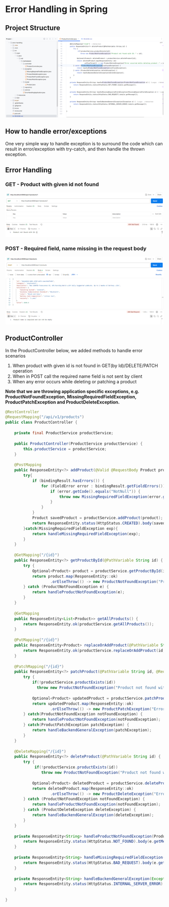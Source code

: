 # Error Handling in Spring

## Project Structure

!["Project Structure"](images/project.png)

## How to handle error/exceptions

One very simple way to handle exception is to surround the code which can result in error/exception with try-catch, and then handle the thrown exception.

## Error Handling

### GET - Product with given id not found

!["Product with id not found"](images/error-1.png)

### POST - Required field, name missing in the request body

!["Required field missing in request body"](images/error-2.png)


## ProductController

In the ProductController below, we added methods to handle error scenarios 

1. When product with given id is not found in GET(by Id)/DELETE/PATCH operation
2. When in POST call the required name field is not sent by client
3. When any error occurs while deleting or patching a product 

**Note that we are throwing application specific exceptions, e.g. ProductNotFoundException, MissingRequiredFieldException, ProductPatchException and ProductDeleteException.**

```java
@RestController
@RequestMapping("/api/v1/products")
public class ProductController {

    private final ProductService productService;

    public ProductController(ProductService productService) {
        this.productService = productService;
    }

    @PostMapping
    public ResponseEntity<?> addProduct(@Valid @RequestBody Product product, BindingResult bindingResult) {
        try{
            if (bindingResult.hasErrors()) {
                for (FieldError error : bindingResult.getFieldErrors()) {
                    if (error.getCode().equals("NotNull")) {
                        throw new MissingRequiredFieldException(error.getDefaultMessage());
                    }
                }
            }
            Product savedProduct = productService.addProduct(product);
            return ResponseEntity.status(HttpStatus.CREATED).body(savedProduct);
        }catch(MissingRequiredFieldException exp){
            return handleMissingRequiredFieldException(exp);
        }
    }

    @GetMapping("/{id}")
    public ResponseEntity<?> getProductById(@PathVariable String id) {
        try {
            Optional<Product> product = productService.getProductById(id);
            return product.map(ResponseEntity::ok)
                    .orElseThrow(() -> new ProductNotFoundException("Product not found with ID: " + id));
        } catch (ProductNotFoundException e) {
            return handleProductNotFoundException(e);
        }
    }

    @GetMapping
    public ResponseEntity<List<Product>> getAllProducts() {
        return ResponseEntity.ok(productService.getAllProducts());
    }

    @PutMapping("/{id}")
    public ResponseEntity<Product> replaceOrAddProduct(@PathVariable String id, @RequestBody Product product) {
        return ResponseEntity.ok(productService.replaceOrAddProduct(id, product));
    }

    @PatchMapping("/{id}")
    public ResponseEntity<?> patchProduct(@PathVariable String id, @RequestBody Map<String, Object> updates) {
        try {
            if(!productService.productExists(id))
              throw new ProductNotFoundException("Product not found with ID: " + id);

            Optional<Product> updatedProduct = productService.patchProduct(id, updates);
            return updatedProduct.map(ResponseEntity::ok)
                    .orElseThrow(() -> new ProductPatchException("Error occurred while updating product :" + id));
        } catch(ProductNotFoundException notFoundException) {
            return handleProductNotFoundException(notFoundException);
        } catch(ProductPatchException patchException) {
            return handleBackendGeneralException(patchException);
        }
    }

    @DeleteMapping("/{id}")
    public ResponseEntity<?> deleteProduct(@PathVariable String id) {
        try {
             if(!productService.productExists(id))
                throw new ProductNotFoundException("Product not found with ID: " + id);

            Optional<Product> deletedProduct = productService.deleteProduct(id);
            return deletedProduct.map(ResponseEntity::ok)
                    .orElseThrow(() -> new ProductDeleteException("Error occurred while deleting product :" + id));
        } catch (ProductNotFoundException notFoundException) {
            return handleProductNotFoundException(notFoundException);
        } catch (ProductDeleteException deleteException) {
            return handleBackendGeneralException(deleteException);
        }
    }

    private ResponseEntity<String> handleProductNotFoundException(ProductNotFoundException e) {
        return ResponseEntity.status(HttpStatus.NOT_FOUND).body(e.getMessage());
    }

    private ResponseEntity<String> handleMissingRequiredFieldException(MissingRequiredFieldException e) {
        return ResponseEntity.status(HttpStatus.BAD_REQUEST).body(e.getMessage());
    }

    private ResponseEntity<String> handleBackendGeneralException(Exception e) {
        return ResponseEntity.status(HttpStatus.INTERNAL_SERVER_ERROR).body(e.getMessage());
    }

}
```
